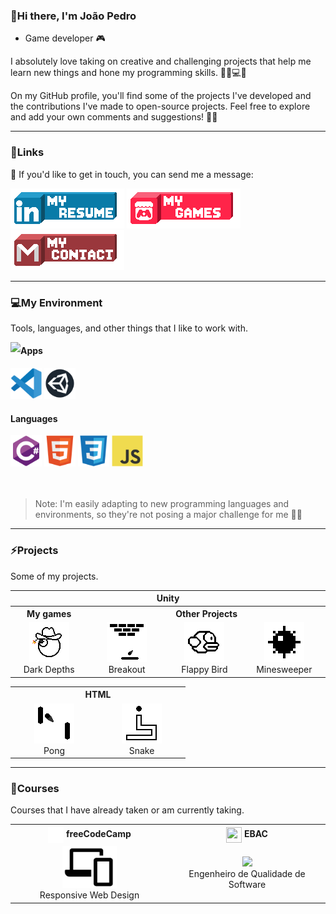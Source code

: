 ### 👋Hi there, I'm João Pedro

- Game developer 🎮

I absolutely love taking on creative and challenging projects that help me learn new things and hone my programming skills. 💪🏼💻🚀

On my GitHub profile, you'll find some of the projects I've developed and the contributions I've made to open-source projects. Feel free to explore and add your own comments and suggestions! 🙌🏼

<hr>

### 📩Links

📧 If you'd like to get in touch, you can send me a message:

<div>
 <a href="https://www.linkedin.com/in/jpmunhozoliveira/"><img src="resources/icons/contacts/linkedIn.png" alt="Link LinkedIn" height="64"/></a>
 <a href="https://jaoophez.itch.io/"><img src="resources/icons/contacts/itchio.png" alt="Link Itch.io" height="64"/></a>
 <a href="mailto:jpmunhozoliveira@gmail.com"><img src="resources/icons/contacts/gmail.png" alt="Link Gmail" height="64"/></a>
 </div>

<hr>

### 💻My Environment

Tools, languages, and other things that I like to work with.


<a href="#"><img align="left" src="https://github-readme-stats.vercel.app/api/top-langs/?username=JpMunhozOliveira&hide=ShaderLab,HLSL&theme=transparent&hide_border=true&card_width=400" /></a>

<div align="right">
 <div align="left">
 <h4> Apps </h4>
 <a href="#"><img src="resources/icons/tools/vscode/vscode-original.svg" alt="VS Code Logo" width="50" height="50"></a>
 <a href="#"><img src="resources/icons/tools/unity/unity.svg" alt="Unity Logo" width="50" height="50"></a>
 <h4> Languages </h4>
 <a href="#"><img src="resources/icons/programming/csharp/csharp-original.svg" alt="C sharp" width="50" height="50"></a>
 <a href="#"><img src="resources/icons/programming/html5/html5-original.svg" alt="Html" width="50" height="50"></a>
 <a href="#"><img src="resources/icons/programming/css3/css3-original.svg" alt="Css" width="50" height="50"></a>
 <a href="#"><img src="resources/icons/programming/javascript/javascript-original.svg" alt="JavaScript" width="50" height="50"></a>
 </div>
</div>

<br>
<br>

>Note: I'm easily adapting to new programming languages and environments, so they're not posing a major challenge for me 📖💡

<hr>

### ⚡Projects

Some of my projects.

<div align="center">
 <table>
  
 <!------------------------Header Unity------------------------->
  
  <tr>
   <th colspan="5"> Unity </th>
  </tr>

  <tr>
   <th colspan="1">My games</th>

   <th colspan="3">Other Projects</th>
  </tr>
  
 <!-----------------------Projects Unity------------------------>
  
  <tr>
    <td align="center" width="126">
      <a href="https://github.com/JpMunhozOliveira/Dark-Depths">
       <picture>
         <source media="(prefers-color-scheme: dark)" srcset="resources/images/Projects/DarkDepthsIconLight.png">
         <img src="resources/images/Projects/DarkDepthsIconDark.png" width="64" alt="Dark depths Icon">
       </picture>
      </a>
      <br>Dark Depths
   </td>
   
   <td align="center" width="126">
      <a href="https://github.com/JpMunhozOliveira/Breakout-Unity-Csharp">
       <picture>
         <source media="(prefers-color-scheme: dark)" srcset="resources/images/Projects/BreakoutIconLight.png">
         <img src="resources/images/Projects/BreakoutIconDark.png" width="64" alt="Breakout Icon">
       </picture>
      </a>
      <br>Breakout
   </td>
  
   <td align="center" width="126">
      <a href="https://github.com/JpMunhozOliveira/Flappy-Bird">
       <picture>
         <source media="(prefers-color-scheme: dark)" srcset="resources/images/Projects/FlappyIconLight.png">
         <img src="resources/images/Projects/FlappyIconDark.png" width="64" alt="Flappy Bird Icon">
       </picture>
      </a>
      <br>Flappy Bird
   </td>
   
   <td align="center" width="126">
      <a href="https://github.com/JpMunhozOliveira/Minesweeper-Unity-Csharp">
       <picture>
         <source media="(prefers-color-scheme: dark)" srcset="resources/images/Projects/MinesweeperIconLight.png">
         <img src="resources/images/Projects/MinesweeperIconDark.png" width="64" alt="Minesweeper Icon">
       </picture>
      </a>
      <br>Minesweeper
   </td>
  </tr>
 </table>

<!-----------------------Header HTML------------------------>
<table>
 <tr>
   <th colspan="3"> HTML </th>
 </tr>
 <tr>
  
  <td align="center" width="126">
      <a href="https://github.com/JpMunhozOliveira/Pong-Html5-Js">
       <picture>
         <source media="(prefers-color-scheme: dark)" srcset="resources/images/Projects/PongIconLight.png">
         <img src="resources/images/Projects/PongIconDark.png" width="64" alt="Pong Icon">
       </picture>
      </a>
      <br>Pong
   </td>
  
   <td align="center" width="126">
      <a href="https://github.com/JpMunhozOliveira/Snake-Html5-Js">
       <picture>
         <source media="(prefers-color-scheme: dark)" srcset="resources/images/Projects/SnakeIconLight.png">
         <img src="resources/images/Projects/SnakeIconDark.png" width="64" alt="Snake Icon">
       </picture>
      </a>
      <br>Snake
   </td>
  
 </tr>
</table>
 
</div>
 
<hr>

### 🏫Courses

Courses that I have already taken or am currently taking.

<div align="center">
 <table>
  
 <!------------------------Header------------------------->
  
  <tr>
    <th colspan="1"><a href="#"><img src="resources/icons/courses/freecodecamp/fcc_primary_small.svg" width="25" height="25" align="center"></a> freeCodeCamp </th>
    <th colspan="1"><a href="#"><img src="resources/icons/courses/" width="25" height="25" align="center"></a> EBAC </th>
  </tr>
  
 <!-----------------------Projects------------------------>
  
  <tr>
   <td align="center" width="250">
      <a href="https://github.com/JpMunhozOliveira/Responsive-Web-Design/blob/main/README.md">
       <picture>
         <source media="(prefers-color-scheme: dark)" srcset="resources/icons/courses/freecodecamp/Web_Development_Icon_Light.png">
         <img src="resources/icons/courses/freecodecamp/Web_Development_Icon_Dark.png" width="86.22">
       </picture>
      </a>
      <br>Responsive Web Design
   </td>
   <td align="center" width="250">
     <a href="https://github.com/JpMunhozOliveira/Responsive-Web-Design/blob/main/README.md">
       <picture>
         <source media="(prefers-color-scheme: dark)" srcset="resources/icons/courses/">
         <img src="resources/icons/courses/" width="86.22">
       </picture>
      </a>
      <br>Engenheiro de Qualidade de Software
  </td>
  </tr>
  
 </table>
</div>
